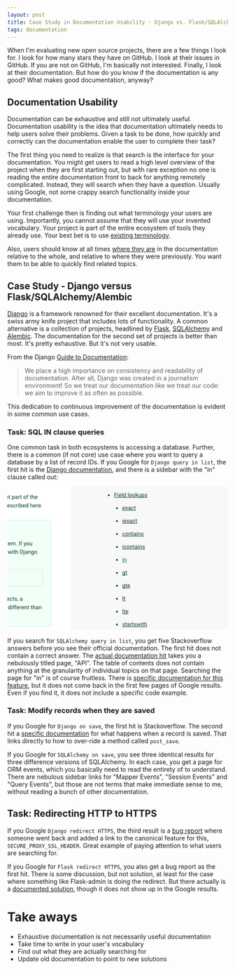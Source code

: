 ```yaml
---
layout: post
title: Case Study in Documentation Usability - Django vs. Flask/SQLAlchemy
tags: documentation
---
```


When I'm evaluating new open source projects, there are a few things I look for. I look for how many stars they have on GitHub. I look at their issues in GitHub. If you are not on GitHub, I'm basically not interested. Finally, I look at their documentation. But how do you know if the documentation is any good? What makes good documentation, anyway?


## Documentation Usability

Documentation can be exhaustive and still not ultimately useful. Documentation usability is the idea that documentation ultimately needs to help users solve their problems. Given a task to be done, how quickly and correctly can the documentation enable the user to complete their task?

The first thing you need to realize is that search is the interface for your documentation. You might get users to read a high level overview of the project when they are first starting out, but with rare exception no one is reading the entire documentation front to back for anything remotely complicated. Instead, they will search when they have a question. Usually using Google, not some crappy search functionality inside your documentation.

Your first challenge then is finding out what terminology your users are using. Importantly, you cannot assume that they will use your invented vocabulary. Your project is part of the entire ecosystem of tools they already use. Your best bet is to use [existing terminology](http://idratherbewriting.com/2009/04/28/documentation-usability-a-few-things-ive-learned-from-watching-users/).

Also, users should know at all times [where they are](http://techwhirl.com/tips-and-tricks-10-heuristics-documentation-usability/) in the documentation relative to the whole, and relative to where they were previously. You want them to be able to quickly find related topics.


## Case Study - Django versus Flask/SQLAlchemy/Alembic

[Django](https://www.djangoproject.com/) is a framework renowned for their excellent documentation. It's a swiss army knife project that includes lots of functionality. A common alternative is a collection of projects, headlined by [Flask](http://flask.pocoo.org/), [SQLAlchemy](http://www.sqlalchemy.org/) and [Alembic](https://alembic.readthedocs.org/en/latest/). The documentation for the second set of projects is better than most. It's pretty exhaustive. But it's not very usable.

From the Django [Guide to Documentation](https://docs.djangoproject.com/en/1.8/internals/contributing/writing-documentation/):

> We place a high importance on consistency and readability of documentation. After all, Django was created in a journalism environment! So we treat our documentation like we treat our code: we aim to improve it as often as possible.

This dedication to continuous improvement of the documentation is evident in some common use cases.


### Task: SQL IN clause queries

One common task in both ecosystems is accessing a database. Further, there is a common (if not core) use case where you want to query a database by a list of record IDs. If you Google for `Django query in list`, the first hit is the [Django documentation](https://docs.djangoproject.com/en/1.8/ref/models/querysets/#in), and there is a sidebar with the "in" clause called out:

![django in](/images/django_in.png)

If you search for `SQLAlchemy query in list`, you get five Stackoverflow answers before you see their official documentation. The first hit does not contain a correct answer. The [actual documentation hit](https://pythonhosted.org/Flask-SQLAlchemy/api.html) takes you a nebulously titled page, "API". The table of contents does not contain anything at the granularity of individual topics on that page. Searching the page for "in" is of course fruitless. There is [specific documentation for this feature](http://docs.sqlalchemy.org/en/rel_0_7/core/expression_api.html#sqlalchemy.sql.operators.ColumnOperators.in_), but it does not come back in the first few pages of Google results. Even if you find it, it does not include a specific code example.


### Task: Modify records when they are saved

If you Google for `Django on save`, the first hit is Stackoverflow. The second hit a [specific documentation](https://docs.djangoproject.com/en/1.8/ref/models/instances/#what-happens-when-you-save) for what happens when a record is saved. That links directly to how to over-ride a method called `post_save`.

If you Google for `SQLAlchemy on save`, you see three identical results for three difference versions of SQLAlchemy. In each case, you get a page for ORM events, which you basically need to read the entirety of to understand. There are nebulous sidebar links for "Mapper Events", "Session Events" and "Query Events", but those are not terms that make immediate sense to me, without reading a bunch of other documentation.


## Task: Redirecting HTTP to HTTPS

If you Google `Django redirect HTTPS`, the third result is a [bug report](https://code.djangoproject.com/ticket/12043) where someone went back and added a link to the canonical feature for this, `SECURE_PROXY_SSL_HEADER`. Great example of paying attention to what users are searching for.

If you Google for `Flask redirect HTTPS`, you also get a bug report as the first hit. There is some discussion, but not solution, at least for the case where something like Flask-admin is doing the redirect. But there actually is a [documented solution](http://werkzeug.pocoo.org/docs/0.10/routing/), though it does not show up in the Google results.


# Take aways

- Exhaustive documentation is not necessarily useful documentation
- Take time to write in your user's vocabulary
- Find out what they are actually searching for
- Update old documentation to point to new solutions
